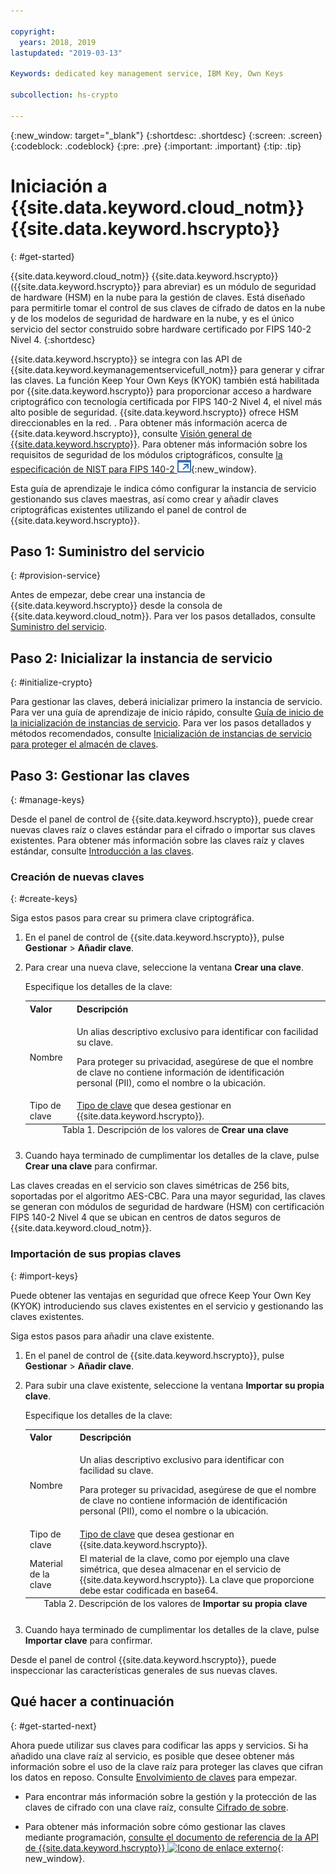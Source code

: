 ```yaml
---

copyright:
  years: 2018, 2019
lastupdated: "2019-03-13"

Keywords: dedicated key management service, IBM Key, Own Keys

subcollection: hs-crypto

---
```


{:new_window: target="_blank"}
{:shortdesc: .shortdesc}
{:screen: .screen}
{:codeblock: .codeblock}
{:pre: .pre}
{:important: .important}
{:tip: .tip}

# Iniciación a {{site.data.keyword.cloud_notm}} {{site.data.keyword.hscrypto}}
{: #get-started}

{{site.data.keyword.cloud_notm}} {{site.data.keyword.hscrypto}} ({{site.data.keyword.hscrypto}} para abreviar) es un módulo de seguridad de hardware (HSM) en la nube para la gestión de claves. Está diseñado para permitirle tomar el control de sus claves de cifrado de datos en la nube y de los modelos de seguridad de hardware en la nube, y es el único servicio del sector construido sobre hardware certificado por
FIPS 140-2 Nivel 4.
{:shortdesc}

{{site.data.keyword.hscrypto}} se integra con las API de {{site.data.keyword.keymanagementservicefull_notm}} para generar y cifrar las claves. La función Keep Your Own Keys (KYOK) también está habilitada por {{site.data.keyword.hscrypto}} para proporcionar acceso a hardware criptográfico con tecnología certificada por FIPS 140-2 Nivel 4, el nivel más alto posible de seguridad. {{site.data.keyword.hscrypto}} ofrece HSM direccionables en la red. <!-- and is accessible via PKCS#11 application programming interfaces (APIs) with several popular programming languages such as Java, JavaScript, Swift, and so on-->.  <!-- You can access {{site.data.keyword.hscrypto}} via an Advanced Cryptography Service Provider (ACSP) client, which communicates with the ACSP server to enable you to access the backend cryptographic resources.--> Para obtener más información acerca de {{site.data.keyword.hscrypto}}, consulte [Visión general de {{site.data.keyword.hscrypto}}](/docs/services/hs-crypto/overview.html). Para obtener más información sobre los requisitos de seguridad de los módulos criptográficos, consulte [la especificación de NIST para FIPS 140-2 ![Icono de enlace externo](image/external_link.svg "Icono de enlace externo")](https://csrc.nist.gov/publications/detail/fips/140/2/final){:new_window}.

<!-- {{site.data.keyword.hscrypto}} is the cryptography that {{site.data.keyword.blockchainfull_notm}} Platform is built with. It is also a member of the {{site.data.keyword.cloud_notm}} Hyper Protect Family, including [{{site.data.keyword.cloud_notm}} Hyper Protect DBaaS ![External link icon](image/external_link.svg "External link icon")](https://cloud.ibm.com/docs/services/hypersecure-dbaas/index.html){:new_window}, {{site.data.keyword.cloud_notm}} {{site.data.keyword.hscrypto}}, [{{site.data.keyword.cloud_notm}} Container Service ![External link icon](image/external_link.svg "External link icon")](https://cloud.ibm.com/docs/containers/container_index.html){:new_window}, and [{{site.data.keyword.cloud_notm}} {{site.data.keyword.hsplatform}} ![External link icon](image/external_link.svg "External link icon")](https://cloud.ibm.com/docs/services/hypersecure-platform/index.html){:new_window}. -->

Esta guía de aprendizaje le indica cómo configurar la instancia de servicio gestionando sus claves maestras, así como crear y añadir claves criptográficas existentes utilizando el panel de control de {{site.data.keyword.hscrypto}}.


## Paso 1: Suministro del servicio
{: #provision-service}

Antes de empezar, debe crear una instancia de {{site.data.keyword.hscrypto}} desde la consola de {{site.data.keyword.cloud_notm}}. Para ver los pasos detallados, consulte [Suministro del servicio](/docs/services/hs-crypto/provision.html).

## Paso 2: Inicializar la instancia de servicio
{: #initialize-crypto}

Para gestionar las claves, deberá inicializar primero la instancia de servicio. Para ver una guía de aprendizaje de inicio rápido, consulte [Guía de inicio de la inicialización de instancias de servicio](/docs/services/hs-crypto/get_started_hsm.html). Para ver los pasos detallados y métodos recomendados, consulte [Inicialización de instancias de servicio para proteger el almacén de claves](/docs/services/hs-crypto/initialize_hsm.html).

## Paso 3: Gestionar las claves
{: #manage-keys}

Desde el panel de control de {{site.data.keyword.hscrypto}}, puede crear nuevas claves raíz o claves estándar para el cifrado o importar sus claves existentes. Para obtener más información sobre las claves raíz y claves estándar, consulte [Introducción a las claves](/docs/services/hs-crypto/keys_intro.html).

### Creación de nuevas claves
{: #create-keys}

Siga estos pasos para crear su primera clave criptográfica.

1. En el panel de control de {{site.data.keyword.hscrypto}}, pulse **Gestionar** &gt; **Añadir clave**.
2. Para crear una nueva clave, seleccione la ventana **Crear una clave**.

    Especifique los detalles de la clave:

    <table>
      <tr>
        <th>Valor</th>
        <th>Descripción</th>
      </tr>
      <tr>
        <td>Nombre</td>
        <td>
          <p>Un alias descriptivo exclusivo para identificar con facilidad su clave.</p>
          <p>Para proteger su privacidad, asegúrese de que el nombre de clave no contiene información de identificación personal (PII), como el nombre o la ubicación.</p>
        </td>
      </tr>
      <tr>
        <td>Tipo de clave</td>
        <td><a href="/docs/services/key-protect/concepts/envelope-encryption.html#key-types">Tipo de clave</a> que desea gestionar en {{site.data.keyword.hscrypto}}.</td>
      </tr>
      <caption style="caption-side:bottom;">Tabla 1. Descripción de los valores de <b>Crear una clave</b></caption>
    </table>

3. Cuando haya terminado de cumplimentar los detalles de la clave, pulse **Crear una clave** para confirmar.

Las claves creadas en el servicio son claves simétricas de 256 bits, soportadas por el algoritmo AES-CBC. Para una mayor seguridad, las claves se generan con módulos de seguridad de hardware (HSM) con certificación FIPS 140-2 Nivel 4 que se ubican en centros de datos seguros de {{site.data.keyword.cloud_notm}}.

### Importación de sus propias claves
{: #import-keys}

Puede obtener las ventajas en seguridad que ofrece Keep Your Own Key (KYOK) introduciendo sus claves existentes en el servicio y gestionando las claves existentes.

Siga estos pasos para añadir una clave existente.

1. En el panel de control de {{site.data.keyword.hscrypto}}, pulse **Gestionar** &gt; **Añadir clave**.
2. Para subir una clave existente, seleccione la ventana **Importar su propia clave**.

    Especifique los detalles de la clave:

    <table>
      <tr>
        <th>Valor</th>
        <th>Descripción</th>
      </tr>
      <tr>
        <td>Nombre</td>
        <td>
          <p>Un alias descriptivo exclusivo para identificar con facilidad su clave.</p>
          <p>Para proteger su privacidad, asegúrese de que el nombre de clave no contiene información de identificación personal (PII), como el nombre o la ubicación.</p>
        </td>
      </tr>
      <tr>
        <td>Tipo de clave</td>
        <td><a href="/docs/services/key-protect/concepts/envelope-encryption.html#key-types">Tipo de clave</a> que desea gestionar en {{site.data.keyword.hscrypto}}.</td>
      </tr>
      <tr>
        <td>Material de la clave</td>
        <td>El material de la clave, como por ejemplo una clave simétrica, que desea almacenar en el servicio de {{site.data.keyword.hscrypto}}. La clave que proporcione debe estar codificada en base64.</td>
      </tr>
      <caption style="caption-side:bottom;">Tabla 2. Descripción de los valores de <b>Importar su propia clave</b></caption>
    </table>

3. Cuando haya terminado de cumplimentar los detalles de la clave, pulse **Importar clave** para confirmar.

Desde el panel de control {{site.data.keyword.hscrypto}}, puede inspeccionar las características generales de sus nuevas claves.

## Qué hacer a continuación
{: #get-started-next}

Ahora puede utilizar sus claves para codificar las apps y servicios. Si ha añadido una clave raíz al servicio, es posible que desee obtener más información sobre el uso de la clave raíz para proteger las claves que cifran los datos en reposo. Consulte [Envolvimiento de claves](/docs/services/hs-crypto/wrap-keys.html) para empezar.

- Para encontrar más información sobre la gestión y la protección de las claves de cifrado con una clave raíz, consulte [Cifrado de sobre](/docs/services/key-protect/concepts/envelope-encryption.html).
<!-- - To find out more about integrating the {{site.data.keyword.hscrypto}} service with other cloud data solutions, [check out the Integrations doc](/docs/services/key-protect/integrations/integrate-services.html). -->
- Para obtener más información sobre cómo gestionar las claves mediante programación, [consulte el documento de referencia de la API de {{site.data.keyword.hscrypto}} ![Icono de enlace externo](../../icons/launch-glyph.svg "Icono de enlace externo")](https://{DomainName}/apidocs/hs-crypto){: new_window}.

<!-- Complete the following steps to provision {{site.data.keyword.hscrypto}}:
1. Log in to your [IBM Cloud account ![External link icon](image/external_link.svg "External link icon")](https://cloud.ibm.com/){:new_window}.
2. Visit [{{site.data.keyword.cloud_notm}} Experimental Services ![External link icon](image/external_link.svg "External link icon")](https://cloud.ibm.com/catalog/labs/){:new_window} to see the list of services in experimental phase.
3. From the **All Categories** navigation pane on the left, click the **Security** category under **Platform**.
4. From the list of services, click the **{{site.data.keyword.hscrypto}}** tile.
5. Select the **{{site.data.keyword.hscrypto}} Lite Plan**, and click **Create** to provision an instance of {{site.data.keyword.IBM_notm}} CloudCrypto in the account, region, and resource group where you log in.-->

<!-- ## Installing ACSP client libraries -->

<!-- You can access {{site.data.keyword.hscrypto}} via an Advanced Cryptography Service Provider (ACSP) client. Complete the following steps to install the ACSP client libraries in your local environment. -->

<!-- 1. Download the installation package from the [GitHub repository ![External link icon](image/external_link.svg "External link icon")](https://github.com/ibm-developer/ibm-cloud-hyperprotectcrypto){:new_window}. In the **packages** folder, choose the installation package file that is suitable for your operation system and CPU architecture. For example, for Ubuntu on x86, choose `acsp-pkcs11-client_1.5-3.5_amd64.deb`.
2. Install the package to install the ACSP client libraries with the `dpkg` command. For example, `dpkg -i acsp-pkcs11-client_1.5-3.5_amd64.deb`. -->



<!-- ## Configuring ACSP client -->

<!-- At the current stage, {{site.data.keyword.hscrypto}} provides only self-signed certificates.

You need to configure the ACSP client to enable a proper secure communication channel (mutual TLS) to your service instance in the cloud. -->

<!-- 1. In your {{site.data.keyword.hscrypto}} service instance in {{site.data.keyword.cloud_notm}}, select **Manage** from the left navigator.
2. On the "Manage" screen, click the **Download Config** button to download the `acsp_client_credentials.uue` file.
3. Copy the `acsp_client_credentials.uue` file to the `/opt/ibm/acsp-pkcs11-client/config` directory in your local environment.
4. In the `/opt/ibm/acsp-pkcs11-client/config` directory, decode the file with the following command:
       `base64 --decode acsp_client_credentials.uue > acsp_client_credentials.tar`
5. Extract the client credentials file with the following command:
       `tar xf acsp_client_credentials.tar`
6. Move the `server-config` files into the default place with the following command:
       `mv server-config/* ./`
7. Rename the client credentials file with the following command:
       `mv acsp.properties.client acsp.properties`
8. (Optional:) Change group ID of the files with the following command:
       `chown root.pkcs11 *`
9. Enable ACSP to use the proper config for the service instance in the cloud:
       `export ACSP_P11=/opt/ibm/acsp-pkcs11-client/config/acsp.properties` -->

<!-- Now your ACSP client is operational and your {{site.data.keyword.hscrypto}} is ready to use!

For more information about ACSP client installation and configuration, see [ACSP Client Installation and Configuration Guide ![External link icon](image/external_link.svg "External link icon")](https://github.com/ibm-developer/ibm-cloud-hyperprotectcrypto/blob/master/doc/ACSP-client-config-guide.pdf){:new_window}. -->
